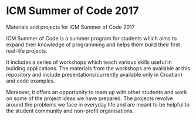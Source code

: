 # ICM Summer of Code 2017
Materials and projects for ICM Summer of Code 2017 

ICM Summer of Code is a summer program for students which aims to expand their knowledge of programming and helps them build their first real-life projects.

It includes a series of workshops which teach various skills useful in building applications. The materials from the workshops are available at this repository and include presentations(currently available only in Croatian) and code examples.

Moreover, it offers an opportunity to team up with other students and work on some of the project ideas we have prepared. The projects revolve around the problems we face in everyday life and are meant to be helpful to the student community and non-profit organisations.

